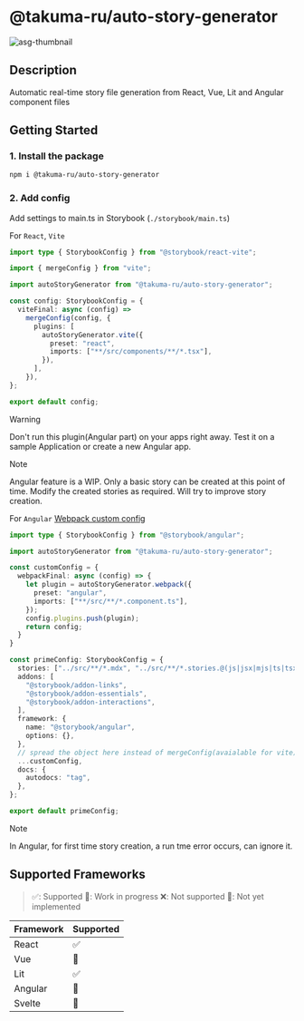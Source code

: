 # @takuma-ru/auto-story-generator

![asg-thumbnail](https://github.com/takuma-ru/auto-story-generator/assets/49429291/dca65c2c-3384-45c0-a761-e85276cb2393)

## Description
Automatic real-time story file generation from React, Vue, Lit and Angular component files

## Getting Started
### 1. Install the package
```bash
npm i @takuma-ru/auto-story-generator
```

### 2. Add config
Add settings to main.ts in Storybook (`./storybook/main.ts`)

For `React`, `Vite`
```ts
import type { StorybookConfig } from "@storybook/react-vite";

import { mergeConfig } from "vite";

import autoStoryGenerator from "@takuma-ru/auto-story-generator";

const config: StorybookConfig = {
  viteFinal: async (config) =>
    mergeConfig(config, {
      plugins: [
        autoStoryGenerator.vite({
          preset: "react",
          imports: ["**/src/components/**/*.tsx"],
        }),
      ],
    }),
};

export default config;
```

> [!WARNING]  
> Don't run this plugin(Angular part) on your apps right away. Test it on a sample Application or create a new Angular app.

> [!NOTE]
> Angular feature is a WIP. Only a basic story can be created at this point of time. Modify the created stories as required. Will try to improve story creation.

For `Angular` [Webpack custom config](https://storybook.js.org/docs/builders/webpack#working-with-webpack-plugins)

```ts
import type { StorybookConfig } from "@storybook/angular";

import autoStoryGenerator from "@takuma-ru/auto-story-generator";

const customConfig = {
  webpackFinal: async (config) => {
    let plugin = autoStoryGenerator.webpack({
      preset: "angular",
      imports: ["**/src/**/*.component.ts"],
    });
    config.plugins.push(plugin);
    return config;
  }
}

const primeConfig: StorybookConfig = {
  stories: ["../src/**/*.mdx", "../src/**/*.stories.@(js|jsx|mjs|ts|tsx)"],
  addons: [
    "@storybook/addon-links",
    "@storybook/addon-essentials",
    "@storybook/addon-interactions",
  ],
  framework: {
    name: "@storybook/angular",
    options: {},
  },
  // spread the object here instead of mergeConfig(avaialable for vite) 
  ...customConfig,
  docs: {
    autodocs: "tag",
  },
};

export default primeConfig;
```
> [!NOTE]
> In Angular, for first time story creation, a run tme error occurs, can ignore it. 



## Supported Frameworks
> ✅: Supported
> 🚧: Work in progress
> ❌: Not supported
> 📝: Not yet implemented

| Framework | Supported |
| --------- | --------- |
| React     | ✅         |
| Vue       | 🚧         |
| Lit       | ✅         |
| Angular   | 🚧         |
| Svelte    | 📝         |